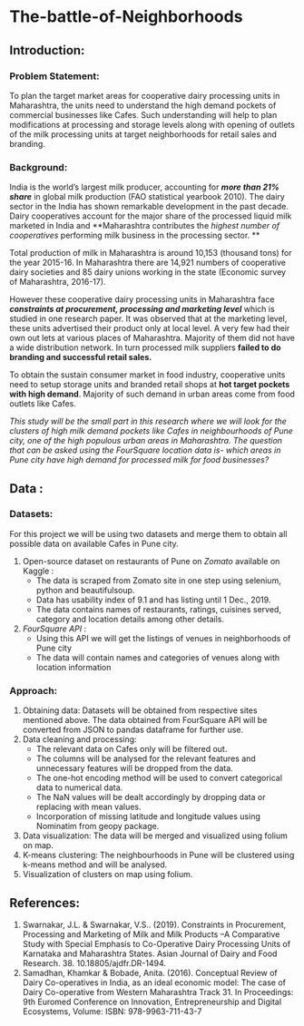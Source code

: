 # The-battle-of-Neighborhoods

## Introduction: 

### Problem Statement:
To plan the target market areas for cooperative dairy processing units in Maharashtra, the units need to understand the high demand pockets of commercial businesses like Cafes. Such understanding will help to plan modifications at processing and storage levels along with opening of outlets of the milk processing units at target neighborhoods for retail sales and branding.

### Background:
India is the world’s largest milk producer, accounting for ***more than 21% share*** in global milk production (FAO statistical yearbook 2010). The dairy sector in the India has shown remarkable development in the past decade. Dairy cooperatives account for the major share of the processed liquid milk marketed in India and **Maharashtra contributes the 
_highest number of cooperatives_ performing milk business in the processing sector. **

Total production of milk in Maharashtra is around 10,153 (thousand tons) for the year 2015-16. In Maharashtra there are 14,921 numbers of cooperative dairy societies and 85 dairy unions working in the state (Economic survey of Maharashtra, 2016-17).

However these cooperative dairy processing units in Maharashtra face ***constraints at procurement, processing and marketing level*** which is studied in one research paper. It was observed that at the marketing level, these units advertised their product only at local level. A very few had their own out lets at various places of Maharashtra. Majority of them did not have a wide distribution network. In turn processed milk suppliers **failed to do branding and successful retail sales.**

To obtain the sustain consumer market in food industry, cooperative units need to setup storage units and branded retail shops at **hot target pockets with high demand**. Majority of such demand in urban areas come from food outlets like Cafes. 

*This study will be the small part in this research where we will look for the clusters of high milk demand pockets like Cafes in neighbourhoods of Pune city, one of the high populous urban areas in Maharashtra. The question that can be asked using the FourSquare location data is- which areas in Pune city have high demand for processed milk for food businesses?*

## Data :

### Datasets:
For this project we will be using two datasets and merge them to obtain all possible data on available Cafes in Pune city.
1.	Open-source dataset on restaurants of Pune on *Zomato* available on Kaggle : 
	- The data is scraped from Zomato site in one step using selenium, python and beautifulsoup. 
	- Data has usability index of 9.1 and has listing until 1 Dec., 2019.
	- The data contains names of restaurants, ratings, cuisines served, category and location details among other details.
2.	*FourSquare API* :
	- Using this API we will get the listings of venues in neighborhoods of Pune city
	- The data will contain names and categories of venues along with location information
  
### Approach:
1.	Obtaining data: Datasets will be obtained from respective sites mentioned above. The data obtained from FourSquare API will be converted from JSON to pandas dataframe for further use. 
2.	Data cleaning and processing: 
	- The relevant data on Cafes only will be filtered out. 
	- The columns will be analysed for the relevant features and unnecessary features will be dropped from the data.
	- The one-hot encoding method will be used to convert categorical data to numerical data. 
	- The NaN values will be dealt accordingly by dropping data or replacing with mean values.
	- Incorporation of missing latitude and longitude values using Nominatim from geopy package.
3.	Data visualization: The data will be merged and visualized using folium on map.
4.	K-means clustering: The neighbourhoods in Pune will be clustered using k-means method and will be analysed.
5.	Visualization of clusters on map using folium.

## References:
1. Swarnakar, J.L. & Swarnakar, V.S.. (2019). Constraints in Procurement, Processing and Marketing of Milk and Milk Products –A Comparative Study with Special Emphasis to Co-Operative Dairy Processing Units of Karnataka and Maharashtra States. Asian Journal of Dairy and Food Research. 38. 10.18805/ajdfr.DR-1494. 
2. Samadhan, Khamkar & Bobade, Anita. (2016). Conceptual Review of Dairy Co-operatives in India, as an ideal economic model: The case of Dairy Co-operative from Western Maharashtra Track 31. In Proceedings: 9th Euromed Conference on Innovation, Entrepreneurship and Digital Ecosystems, Volume: ISBN: 978-9963-711-43-7
